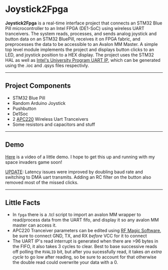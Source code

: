 # Joystick2Fpga

**Joystick2Fpga** is a real-time interface project that connects an STM32 Blue Pill microcontroller to an Intel FPGA (DE1-SoC) using wireless UART tranceivers. The system reads, processes, and sends analog joystick and button data on an STM32 BluePill, receives it on FPGA fabric, and preprocesses the data to be accessible to an Avalon MM Master. A simple top level module implements the project and displays button clicks to an LED, and joystick position to a HEX display. 
The project uses the STM32 HAL as well as [Intel's University Program UART IP](https://ftp.intel.com/Public/Pub/fpgaup/pub/Intel_Material/18.1/University_Program_IP_Cores/Communication/RS232.pdf), which can be generated using the .ioc and .qsys files respectivly.

---

## Project Components

- STM32 Blue Pill
- Random Arduino Joystick
- Pushbutton
- De1Soc
- 2 [APC220](https://wiki.dfrobot.com/apc220_radio_data_module_sku_tel0005_) Wireless Uart Tranceivers
- Some resistors and capacitors and stuff
---

## Demo

[Here](https://youtu.be/DvpHV2o8FcU) is a video of a little demo. I hope to get this up and running with my space invaders game soon! 

[UPDATE](https://youtube.com/shorts/nQX0-zW6wnY): Latency issues were improved by doubling baud rate and switching to DMA uart transmits. Adding an RC filter on the button also removed most of the missed clicks.

---
## Little Facts

- In `fpga` there is a .tcl script to import an avalon MM wrapper to read/process data from the UART fifo, and display it so any avalon MM master can access it. 
- APC220 Tranceiver parameters can be edited using [RF Magic Software](https://wiki.dfrobot.com/apc220_radio_data_module_sku_tel0005_), be sure to connect GND, TX, and RX *before* VCC for it to connect
- The UART IP's read interrupt is generated when there are >96 bytes in the FIFO, it also takes 3 cycles to clear. Best to base successive reads off polling the `RVALID` bit, but after you sucessfully read, it takes *an extra cycle* to go low after reading, so be sure to account for that otherwise the double read could overwrite your data with a 0.






